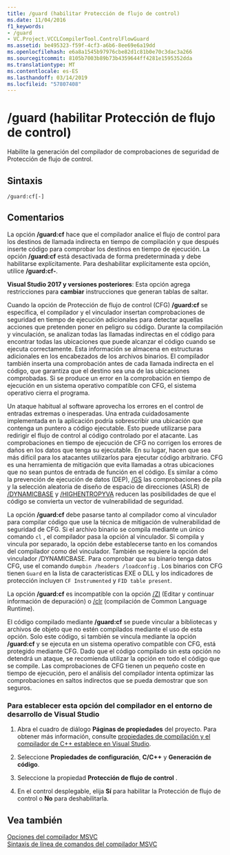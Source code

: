 ```yaml
---
title: /guard (habilitar Protección de flujo de control)
ms.date: 11/04/2016
f1_keywords:
- /guard
- VC.Project.VCCLCompilerTool.ControlFlowGuard
ms.assetid: be495323-f59f-4cf3-a6b6-8ee69e6a19dd
ms.openlocfilehash: e6a8a1545b97976cbe82d1c81b0e70c3dac3a266
ms.sourcegitcommit: 8105b7003b89b73b4359644ff4281e1595352dda
ms.translationtype: MT
ms.contentlocale: es-ES
ms.lasthandoff: 03/14/2019
ms.locfileid: "57807408"
---
```

# <a name="guard-enable-control-flow-guard"></a>/guard (habilitar Protección de flujo de control)

Habilite la generación del compilador de comprobaciones de seguridad de Protección de flujo de control.

## <a name="syntax"></a>Sintaxis

```
/guard:cf[-]
```

## <a name="remarks"></a>Comentarios

La opción **/guard:cf** hace que el compilador analice el flujo de control para los destinos de llamada indirecta en tiempo de compilación y que después inserte código para comprobar los destinos en tiempo de ejecución. La opción **/guard:cf** está desactivada de forma predeterminada y debe habilitarse explícitamente. Para deshabilitar explícitamente esta opción, utilice **/guard:cf-**.

**Visual Studio 2017 y versiones posteriores**: Esta opción agrega restricciones para **cambiar** instrucciones que generan tablas de saltar.

Cuando la opción de Protección de flujo de control (CFG) **/guard:cf** se especifica, el compilador y el vinculador insertan comprobaciones de seguridad en tiempo de ejecución adicionales para detectar aquellas acciones que pretenden poner en peligro su código. Durante la compilación y vinculación, se analizan todas las llamadas indirectas en el código para encontrar todas las ubicaciones que puede alcanzar el código cuando se ejecuta correctamente. Esta información se almacena en estructuras adicionales en los encabezados de los archivos binarios. El compilador también inserta una comprobación antes de cada llamada indirecta en el código, que garantiza que el destino sea una de las ubicaciones comprobadas. Si se produce un error en la comprobación en tiempo de ejecución en un sistema operativo compatible con CFG, el sistema operativo cierra el programa.

Un ataque habitual al software aprovecha los errores en el control de entradas extremas o inesperadas. Una entrada cuidadosamente implementada en la aplicación podría sobrescribir una ubicación que contenga un puntero a código ejecutable. Esto puede utilizarse para redirigir el flujo de control al código controlado por el atacante. Las comprobaciones en tiempo de ejecución de CFG no corrigen los errores de daños en los datos que tenga su ejecutable. En su lugar, hacen que sea más difícil para los atacantes utilizarlos para ejecutar código arbitrario. CFG es una herramienta de mitigación que evita llamadas a otras ubicaciones que no sean puntos de entrada de función en el código. Es similar a cómo la prevención de ejecución de datos (DEP),  [/GS](gs-buffer-security-check.md) las comprobaciones de pila y la selección aleatoria de diseño de espacio de direcciones (ASLR) de [/DYNAMICBASE](dynamicbase-use-address-space-layout-randomization.md) y [/HIGHENTROPYVA](highentropyva-support-64-bit-aslr.md) reducen las posibilidades de que el código se convierta un vector de vulnerabilidad de seguridad.

La opción **/guard:cf** debe pasarse tanto al compilador como al vinculador para compilar código que use la técnica de mitigación de vulnerabilidad de seguridad de CFG. Si el archivo binario se compila mediante un único comando `cl` , el compilador pasa la opción al vinculador. Si compila y vincula por separado, la opción debe establecerse tanto en los comandos del compilador como del vinculador. También se requiere la opción del vinculador /DYNAMICBASE. Para comprobar que su binario tenga datos CFG, use el comando `dumpbin /headers /loadconfig` . Los binarios con CFG tienen `Guard` en la lista de características EXE o DLL y los indicadores de protección incluyen `CF Instrumented` y `FID table present`.

La opción **/guard:cf** es incompatible con la opción [/ZI](z7-zi-zi-debug-information-format.md) (Editar y continuar información de depuración) o [/clr](clr-common-language-runtime-compilation.md) (compilación de Common Language Runtime).

El código compilado mediante **/guard:cf** se puede vincular a bibliotecas y archivos de objeto que no estén compilados mediante el uso de esta opción. Solo este código, si también se vincula mediante la opción **/guard:cf** y se ejecuta en un sistema operativo compatible con CFG, está protegido mediante CFG. Dado que el código compilado sin esta opción no detendrá un ataque, se recomienda utilizar la opción en todo el código que se compile. Las comprobaciones de CFG tienen un pequeño coste en tiempo de ejecución, pero el análisis del compilador intenta optimizar las comprobaciones en saltos indirectos que se pueda demostrar que son seguros.

### <a name="to-set-this-compiler-option-in-the-visual-studio-development-environment"></a>Para establecer esta opción del compilador en el entorno de desarrollo de Visual Studio

1. Abra el cuadro de diálogo **Páginas de propiedades** del proyecto. Para obtener más información, consulte [propiedades de compilación y el compilador de C++ establece en Visual Studio](../working-with-project-properties.md).

1. Seleccione **Propiedades de configuración**, **C/C++** y **Generación de código**.

1. Seleccione la propiedad **Protección de flujo de control** .

1. En el control desplegable, elija **Sí** para habilitar la Protección de flujo de control o **No** para deshabilitarla.

## <a name="see-also"></a>Vea también

[Opciones del compilador MSVC](compiler-options.md)<br/>
[Sintaxis de línea de comandos del compilador MSVC](compiler-command-line-syntax.md)
